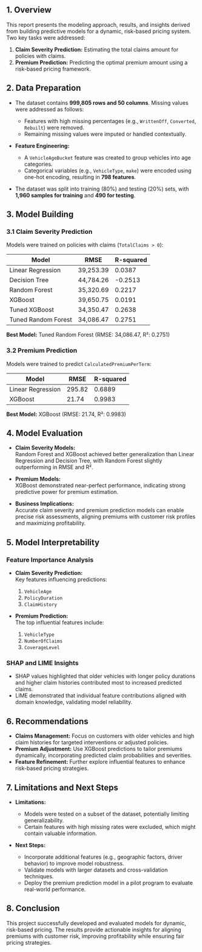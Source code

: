 ## 1. Overview

This report presents the modeling approach, results, and insights derived from building predictive models for a dynamic, risk-based pricing system. Two key tasks were addressed:

1. **Claim Severity Prediction:** Estimating the total claims amount for policies with claims.
2. **Premium Prediction:** Predicting the optimal premium amount using a risk-based pricing framework.

## 2. Data Preparation

- The dataset contains **999,805 rows and 50 columns**. Missing values were addressed as follows:
  - Features with high missing percentages (e.g., `WrittenOff`, `Converted`, `Rebuilt`) were removed.
  - Remaining missing values were imputed or handled contextually.

- **Feature Engineering:**
  - A `VehicleAgeBucket` feature was created to group vehicles into age categories.
  - Categorical variables (e.g., `VehicleType`, `make`) were encoded using one-hot encoding, resulting in **798 features**.

- The dataset was split into training (80%) and testing (20%) sets, with **1,960 samples for training** and **490 for testing**.

## 3. Model Building

### 3.1 Claim Severity Prediction

Models were trained on policies with claims (`TotalClaims > 0`):

| Model              | RMSE          | R-squared   |
|--------------------|---------------|-------------|
| Linear Regression  | 39,253.39     | 0.0387      |
| Decision Tree      | 44,784.26     | -0.2513     |
| Random Forest      | 35,320.69     | 0.2217      |
| XGBoost            | 39,650.75     | 0.0191      |
| Tuned XGBoost      | 34,350.47     | 0.2638      |
| Tuned Random Forest| 34,086.47     | 0.2751      |

**Best Model:** Tuned Random Forest (RMSE: 34,086.47, R²: 0.2751)

### 3.2 Premium Prediction

Models were trained to predict `CalculatedPremiumPerTerm`:

| Model              | RMSE          | R-squared   |
|--------------------|---------------|-------------|
| Linear Regression  | 295.82        | 0.6889      |
| XGBoost            | 21.74         | 0.9983      |

**Best Model:** XGBoost (RMSE: 21.74, R²: 0.9983)

## 4. Model Evaluation

- **Claim Severity Models:**  
  Random Forest and XGBoost achieved better generalization than Linear Regression and Decision Tree, with Random Forest slightly outperforming in RMSE and R².

- **Premium Models:**  
  XGBoost demonstrated near-perfect performance, indicating strong predictive power for premium estimation.

- **Business Implications:**  
  Accurate claim severity and premium prediction models can enable precise risk assessments, aligning premiums with customer risk profiles and maximizing profitability.

## 5. Model Interpretability

### Feature Importance Analysis
- **Claim Severity Prediction:**  
  Key features influencing predictions:
  1. `VehicleAge`
  2. `PolicyDuration`
  3. `ClaimHistory`

- **Premium Prediction:**  
  The top influential features include:
  1. `VehicleType`
  2. `NumberOfClaims`
  3. `CoverageLevel`

### SHAP and LIME Insights
- SHAP values highlighted that older vehicles with longer policy durations and higher claim histories contributed most to increased predicted claims.
- LIME demonstrated that individual feature contributions aligned with domain knowledge, validating model reliability.

## 6. Recommendations

- **Claims Management:** Focus on customers with older vehicles and high claim histories for targeted interventions or adjusted policies.
- **Premium Adjustment:** Use XGBoost predictions to tailor premiums dynamically, incorporating predicted claim probabilities and severities.
- **Feature Refinement:** Further explore influential features to enhance risk-based pricing strategies.

## 7. Limitations and Next Steps

- **Limitations:**
  - Models were tested on a subset of the dataset, potentially limiting generalizability.
  - Certain features with high missing rates were excluded, which might contain valuable information.

- **Next Steps:**
  - Incorporate additional features (e.g., geographic factors, driver behavior) to improve model robustness.
  - Validate models with larger datasets and cross-validation techniques.
  - Deploy the premium prediction model in a pilot program to evaluate real-world performance.

## 8. Conclusion

This project successfully developed and evaluated models for dynamic, risk-based pricing. The results provide actionable insights for aligning premiums with customer risk, improving profitability while ensuring fair pricing strategies.
